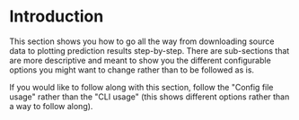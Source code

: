 # Introduction

This section shows you how to go all the way from downloading source data to plotting prediction results step-by-step. There are sub-sections that are more descriptive and meant to show you the different configurable options you might want to change rather than to be followed as is.

If you would like to follow along with this section, follow the "Config file usage" rather than the "CLI usage" (this shows different options rather than a way to follow along).
